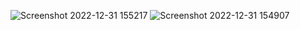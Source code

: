 ![Screenshot 2022-12-31 155217](https://user-images.githubusercontent.com/95959359/210133243-1dc71f6f-53a3-4571-b023-df1b4db33488.png)
![Screenshot 2022-12-31 154907](https://user-images.githubusercontent.com/95959359/210133245-c63ebfef-532e-478a-aaee-c899036eaccc.png)
